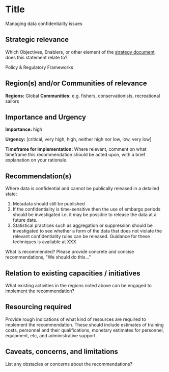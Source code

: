 # Title

Managing data confidentiality issues

## Strategic relevance

Which Objectives, Enablers, or other element of the [strategy document](https://unesdoc.unesco.org/ark:/48223/pf0000385542.locale=en) does this statement relate to?

Policy & Regulatory Frameworks

## Region(s) and/or Communities of relevance

**Regions:** Global
**Communities:** e.g. fishers, conservationists, recreational sailors

## Importance and Urgency

**Importance:** high

**Urgency:** [critical, very high, high, neither high nor low, low, very low]

**Timeframe for implementation:** Where relevant, comment on what timeframe this recommendation should be acted upon, with a brief explanation on your rationale.

## Recommendation(s)

Where data is confidential and cannot be publically released in a detailed state:
1. Metadata should still be published
2. If the confidentiality is time-sensitive then the use of embargo periods should be investigated i.e. it may be possible to release the data at a future date.
3. Statistical practices such as aggregation or suppression should be investigated to see whether a form of the data that does not violate the relevant confidentiality rules can be released.  Guidance for these techniques is available at XXX

What is recommended? Please provide concrete and concise recommendations, "We should do this..."

## Relation to existing capacities / initiatives

What existing activities in the regions noted above can be engaged to implement the recommendation?

## Resourcing required

Provide rough indications of what kind of resources are required to implement the recommendation. 
These should include estimates of training costs, personnel and their qualifications, monetary estimates for personnel, equipment, etc, and administrative support. 

## Caveats, concerns, and limitations 

List any obstacles or concerns about the recommendations?
